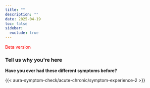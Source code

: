```yaml
---
title: ""
description: ""
date: 2025-04-19
toc: false
sidebar:
  exclude: true
---
```

<span style="color:red">Beta version</span>
### Tell us why you're here 


**Have you ever had these different symptoms before?**
            

<link rel="stylesheet" href="/css/symptom-check.css">



{{< aura-symptom-check/acute-chronic/symptom-experience-2 >}}

<script src="/js/aura-symptom-check/acute-chronic/symptom-experience-2.js"></script>
